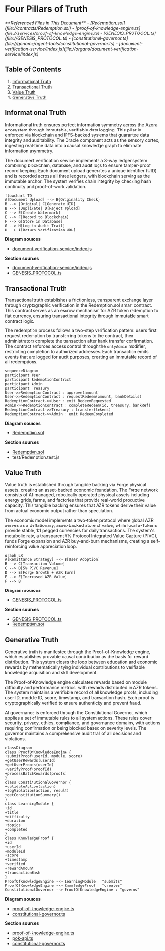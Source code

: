 # Four Pillars of Truth

<cite>
**Referenced Files in This Document**   
- [Redemption.sol](file://contracts/Redemption.sol)
- [proof-of-knowledge-engine.ts](file://services/proof-of-knowledge-engine.ts)
- [GENESIS_PROTOCOL.ts](file://GENESIS_PROTOCOL.ts)
- [constitutional-governor.ts](file://genome/agent-tools/constitutional-governor.ts)
- [document-verification-service/index.js](file://organs/document-verification-service/index.js)
</cite>

## Table of Contents
1. [Informational Truth](#informational-truth)
2. [Transactional Truth](#transactional-truth)
3. [Value Truth](#value-truth)
4. [Generative Truth](#generative-truth)

## Informational Truth

Informational truth ensures perfect information symmetry across the Azora ecosystem through immutable, verifiable data logging. This pillar is enforced via blockchain and IPFS-backed systems that guarantee data integrity and auditability. The Oracle component acts as the sensory cortex, ingesting real-time data into a causal knowledge graph to eliminate information asymmetry.

The document verification service implements a 3-way ledger system combining blockchain, database, and audit logs to ensure tamper-proof record keeping. Each document upload generates a unique identifier (UID) and is recorded across all three ledgers, with blockchain serving as the immutable anchor. The system verifies chain integrity by checking hash continuity and proof-of-work validation.

```mermaid
flowchart TD
A[Document Upload] --> B{Originality Check}
B --> |Original| C[Generate UID]
B --> |Duplicate| D[Reject Upload]
C --> E[Create Watermark]
E --> F[Record to Blockchain]
F --> G[Store in Database]
G --> H[Log to Audit Trail]
H --> I[Return Verification URL]
```

**Diagram sources**
- [document-verification-service/index.js](file://organs/document-verification-service/index.js#L300-L350)

**Section sources**
- [document-verification-service/index.js](file://organs/document-verification-service/index.js#L1-L659)
- [GENESIS_PROTOCOL.ts](file://GENESIS_PROTOCOL.ts#L1-L480)

## Transactional Truth

Transactional truth establishes a frictionless, transparent exchange layer through cryptographic verification in the Redemption.sol smart contract. This contract serves as an escrow mechanism for AZR token redemption to fiat currency, ensuring transactional integrity through immutable smart contract logic.

The redemption process follows a two-step verification pattern: users first request redemption by transferring tokens to the contract, then administrators complete the transaction after bank transfer confirmation. The contract enforces access control through the `onlyAdmin` modifier, restricting completion to authorized addresses. Each transaction emits events that are logged for audit purposes, creating an immutable record of all redemptions.

```mermaid
sequenceDiagram
participant User
participant RedemptionContract
participant Admin
participant Treasury
User->>RedemptionContract : approve(amount)
User->>RedemptionContract : requestRedeem(amount, bankDetails)
RedemptionContract->>User : emit RedeemRequested
Admin->>RedemptionContract : completeRedeem(id, treasury, bankRef)
RedemptionContract->>Treasury : transfer(tokens)
RedemptionContract->>Admin : emit RedeemCompleted
```

**Diagram sources**
- [Redemption.sol](file://contracts/Redemption.sol#L1-L151)

**Section sources**
- [Redemption.sol](file://contracts/Redemption.sol#L1-L151)
- [test/Redemption.test.js](file://test/Redemption.test.js#L1-L65)

## Value Truth

Value truth is established through tangible backing via Forge physical assets, creating an asset-backed economic foundation. The Forge network consists of AI-managed, robotically operated physical assets including energy grids, farms, and factories that provide real-world productive capacity. This tangible backing ensures that AZR tokens derive their value from actual economic output rather than speculation.

The economic model implements a two-token protocol where global AZR serves as a deflationary, asset-backed store of value, while local a-Tokens provide stable, 1:1 pegged currencies for daily transactions. The system's metabolic rate, a transparent 5% Protocol Integrated Value Capture (PIVC), funds Forge expansion and AZR buy-and-burn mechanisms, creating a self-reinforcing value appreciation loop.

```mermaid
graph LR
A[Remittance Strategy] --> B[User Adoption]
B --> C[Transaction Volume]
C --> D[5% PIVC Revenue]
D --> E[Forge Growth + AZR Burn]
E --> F[Increased AZR Value]
F --> B
```

**Diagram sources**
- [GENESIS_PROTOCOL.ts](file://GENESIS_PROTOCOL.ts#L1-L480)

**Section sources**
- [GENESIS_PROTOCOL.ts](file://GENESIS_PROTOCOL.ts#L1-L480)
- [Redemption.sol](file://contracts/Redemption.sol#L1-L151)

## Generative Truth

Generative truth is manifested through the Proof-of-Knowledge engine, which establishes provable causal contribution as the basis for reward distribution. This system closes the loop between education and economic rewards by mathematically tying individual contributions to verifiable knowledge acquisition and skill development.

The Proof-of-Knowledge engine calculates rewards based on module difficulty and performance metrics, with rewards distributed in AZR tokens. The system maintains a verifiable record of all knowledge proofs, including user ID, module ID, score, timestamp, and transaction hash. Each proof is cryptographically verified to ensure authenticity and prevent fraud.

AI governance is enforced through the Constitutional Governor, which applies a set of immutable rules to all system actions. These rules cover security, privacy, ethics, compliance, and governance domains, with actions requiring confirmation or being blocked based on severity levels. The governor maintains a comprehensive audit trail of all decisions and violations.

```mermaid
classDiagram
class ProofOfKnowledgeEngine {
+submitProof(userId, module, score)
+getUserRewards(userId)
+getUserProofs(userId)
+verifyProof(proofId)
+processBatchRewards(proofs)
}
class ConstitutionalGovernor {
+validateAction(action)
+logViolation(action, result)
+getConstitutionSummary()
}
class LearningModule {
+id
+title
+difficulty
+duration
+topics
+completed
}
class KnowledgeProof {
+id
+userId
+moduleId
+score
+timestamp
+verified
+rewardAmount
+transactionHash
}
ProofOfKnowledgeEngine --> LearningModule : "submits"
ProofOfKnowledgeEngine --> KnowledgeProof : "creates"
ConstitutionalGovernor --> ProofOfKnowledgeEngine : "governs"
```

**Diagram sources**
- [proof-of-knowledge-engine.ts](file://services/proof-of-knowledge-engine.ts#L1-L235)
- [constitutional-governor.ts](file://genome/agent-tools/constitutional-governor.ts#L1-L340)

**Section sources**
- [proof-of-knowledge-engine.ts](file://services/proof-of-knowledge-engine.ts#L1-L235)
- [pok-api.ts](file://services/pok-api.ts#L1-L151)
- [constitutional-governor.ts](file://genome/agent-tools/constitutional-governor.ts#L1-L340)